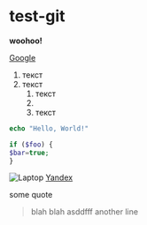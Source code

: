 # test-git

**woohoo!**

[Google](http://google.ru)

1. текст
2. текст
    1. текст
    2.
    3. текст
  

```php
echo "Hello, World!"

if ($foo) {
$bar=true;
}

```

![Laptop](https://picsum.photos/200/300?image=0)
[Yandex](http://yandex.ru)

some quote
> blah blah
> asddfff
> another line
